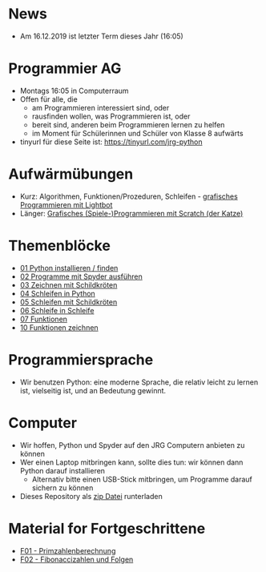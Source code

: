 # News

- Am 16.12.2019 ist letzter Term dieses Jahr (16:05)

# Programmier AG

- Montags 16:05 in Computerraum 
- Offen für alle, die
  - am Programmieren interessiert sind, oder
  - rausfinden wollen, was Programmieren ist, oder
  - bereit sind, anderen beim Programmieren lernen zu helfen
  - im Moment für Schülerinnen und Schüler von Klasse 8 aufwärts
- tinyurl für diese Seite ist: https://tinyurl.com/jrg-python

# Aufwärmübungen
- Kurz: Algorithmen, Funktionen/Prozeduren, Schleifen - [grafisches Programmieren mit Lightbot](https://lightbot.com/hour-of-code.html)
- Länger: [Grafisches (Spiele-)Programmieren mit Scratch (der Katze)](https://scratch.mit.edu)

# Themenblöcke
- [01 Python installieren / finden](01/readme.md)
- [02 Programme mit Spyder ausführen](02-spyder/readme.md)
- [03 Zeichnen mit Schildkröten](03-turtle/readme.md)
- [04 Schleifen in Python](04-for-loop/readme.md)
- [05 Schleifen mit Schildkröten](05-turtle-loop/readme.md)
- [06 Schleife in Schleife](06-nested-loops/readme.md)
- [07 Funktionen](07-functions/readme.md)
- [10 Funktionen zeichnen](10-functionplotting/readme.md)

# Programmiersprache
- Wir benutzen Python: eine moderne Sprache, die relativ leicht zu
  lernen ist, vielseitig ist, und an Bedeutung gewinnt.

# Computer
- Wir hoffen, Python und Spyder auf den JRG Computern anbieten zu können
- Wer einen Laptop mitbringen kann, sollte dies tun: wir können dann
  Python darauf installieren
  - Alternativ bitte einen USB-Stick mitbringen, um Programme darauf sichern zu können
- Dieses Repository als [zip Datei](https://github.com/fangohr/jrg/archive/master.zip) runterladen


# Material for Fortgeschrittene
- [F01 - Primzahlenberechnung](F01-Primzahlen/readme.md)
- [F02 - Fibonaccizahlen und Folgen](F02-Fibonacci-Folge/readme.md)
